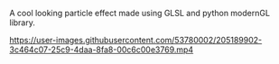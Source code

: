 A cool looking particle effect made using GLSL and python modernGL library.

https://user-images.githubusercontent.com/53780002/205189902-3c464c07-25c9-4daa-8fa8-00c6c00e3769.mp4
